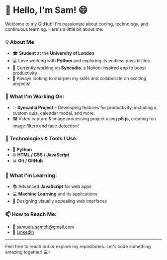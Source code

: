 # 👋 Hello, I'm Sam! 😄
Welcome to my GitHub! I'm passionate about coding, technology, and continuous learning. Here's a little bit about me:
### 💡 About Me
- 🎓 **Student** at the **University of London** 
- 💻 Love working with **Python** and exploring its endless possibilities
- 🚀 Currently working on **Syncadia**, a Notion-inspired app to boost productivity
- 🎯 Always looking to sharpen my skills and collaborate on exciting projects!
### 💼 What I'm Working On:
- ✨ **Syncadia Project** – Developing features for productivity, including a custom quiz, calendar modal, and more.
- 🖼️ Video capture & image processing project using **p5.js**, creating fun image filters and face detection!
### 🔧 Technologies & Tools I Use:
- 🐍 **Python**
- 🌐 **HTML / CSS / JavaScript**
- 📊 **Git / GitHub**
### 🌱 What I'm Learning:
- 📚 Advanced **JavaScript** for web apps
- 💻 **Machine Learning** and its applications
- 🎨 Designing visually appealing web interfaces
### 📫 How to Reach Me:
- 📧 samuels.sameh@gmail.com 
- 💼 [LinkedIn](www.linkedin.com/in/samuel-sameh-423b15239) 
---

Feel free to reach out or explore my repositories. Let's code something amazing together! 💻✨ 

<!--
**Samuel611S/Samuel611S** is a ✨ _special_ ✨ repository because its `README.md` (this file) appears on your GitHub profile.

Here are some ideas to get you started:

- 🔭 I’m currently working on ...
- 🌱 I’m currently learning ...
- 👯 I’m looking to collaborate on ...
- 🤔 I’m looking for help with ...
- 💬 Ask me about ...
- 📫 How to reach me: ...
- 😄 Pronouns: ...
- ⚡ Fun fact: ...
- Cntrl-shift-v Preview ReadME
- Cntrl-k-v split window
-->
